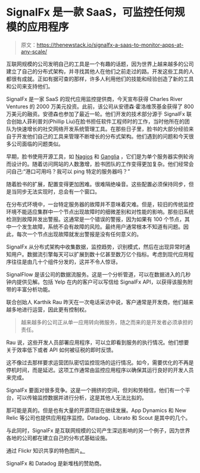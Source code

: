 # SignalFx 是一款 SaaS，可监控任何规模的应用程序

> 原文：<https://thenewstack.io/signalfx-a-saas-to-monitor-apps-at-any-scale/>

互联网规模的公司发明自己的工具是一个有趣的话题，因为世界上越来越多的公司建立了自己的分布式架构，并寻找其他人在他们之前走过的路。开发这些工具的人都很有成就。正如有据可查的那样，许多人利用他们的技能和经验创造了新的工具和公司来支持他们。

SignalFx 是一家 SaaS 的现代应用监控提供商，今天宣布获得 Charles River Ventures 的 2000 万美元投资。此前，该公司从安德森·霍洛维茨基金获得了 800 万美元的融资。安德森也参加了最近一轮。他们开发的技术部分源于 SignalFx 联合创始人菲利普刘(Phillip Liu)在脸书担任软件工程师时的工作，当时他所在的团队为快速增长的社交网络开发系统管理工具。在那些日子里，脸书的大部分经验来自于开发他们自己的工具来管理不断增长的分布式架构。他们遇到的问题和今天很多公司面临的问题类似。

早期，脸书使用开源工具，如 [Nagios](http://www.nagios.org/) 和 [Ganglia](http://ganglia.sourceforge.net/) ，它们是为单个服务器实例轮询而设计的。随着访问网站的人数激增，脸书团队的工作变得更加复杂。他们经常会问自己:“港口可用吗？我可以 ping 特定的服务器吗？”

随着脸书的扩展，配置变得更加困难。很难隔绝噪音。这些配置必须保持同步，但是当同步无法实现时，总会有一个窗口。

在分布式环境中，一台特定服务器的故障并不意味着灾难。但是，较旧的传统监控环境不能适应集群中一个节点出现故障时的细微差别和对性能的影响。那些旧系统检测到故障并发出警报。这通常是一个错误的警报，因为如果有 100 个节点，其中一个发生故障，系统不会有故障的风险。最终用户通常根本不知道有问题。因此，每次一个节点出现故障就发出警报是没有任何意义的。

SignalFx 从分布式架构中收集数据，监控趋势，识别模式，然后在出现异常时通知用户。数据流引擎每天可以扩展到数十亿甚至数万亿个指标。考虑到现代应用程序往往是由几十个组件分发的，这并不令人惊讶。

SignalFlow 是该公司的数据流服务。这是一个分析管道，可以在数据进入的几秒钟内提供见解。包括 Yelp 在内的客户可以写信给 SignalFx API，以获得该服务附带的丰富分析功能。

联合创始人 Karthik Rau 昨天在一次电话采访中说，客户通常是开发商，他们越来越多地进行运营，因此更有控制权。

> 越来越多的公司正从单一应用转向微服务，随之而来的是开发者必须承担的责任。

Rau 说，这些开发人员部署应用程序，可以立即看到服务的执行情况。他们想要关于效率低下或者 API 如何被征税的即时反馈。

这不像过去那样要求运营团队密切监控现场的运行情况。如今，需要优化的不再是停机时间，而是延迟。这项工作通常由监控应用程序以确保其运行良好的开发人员来完成。

SignalFx 要面对很多竞争。这是一个拥挤的空间，但刘和劳相信，他们有一个平台，可以传输监控数据并进行分析，这是其他人无法比拟的。

那可能是真的。但是也有大量的开源项目在继续发展。App Dynamics 和 New Relic 等公司也提供应用程序监控。Datadog、Librato 和 Scout 是其中的几个。

与此同时，SignalFx 是互联网规模的公司产生深远影响的另一个例子，因为世界各地的公司都在建立自己的分布式基础设施。

通过 Flickr 知识共享的特色图片[。](https://www.flickr.com/photos/articnomad/16153058/in/photolist-2qMK1-dU5rd9-dQJkWp-5GJZTU-7Hmvwb-d6Yeo9-q8Zh6A-qb6knr-q8ZgEq-q8ZgpL-q8ZhdE-f8j4Ad-eVX6C2-odZmq1-5GK1jA-fkGDb-fkGDc-dU7HNf-dU1Vpt-dU5r8w-7HmNaR-b3g1Yn-f8j3Fs-4ywqxR-6rEBhV-mZGfF4-bHqqg8-9XMx4b-AgCF-qSyeGW-dwUK7U-7hPxsH-abVFKC-6QGGP3-6tn8FF-dAuMMF-6Hoc1L-f8j2Hh-j546FR-nMY5MY-pn3Mi4-7nP9P1-igNH37-f84NPv-f8j5aA-f84PiB-f8j6QS-f8j71J-f84Qyc-f84SmP)

SignalFx 和 Datadog 是新堆栈的赞助商。

<svg xmlns:xlink="http://www.w3.org/1999/xlink" viewBox="0 0 68 31" version="1.1"><title>Group</title> <desc>Created with Sketch.</desc></svg>